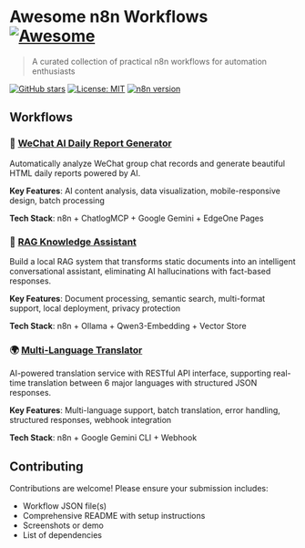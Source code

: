 # Awesome n8n Workflows [![Awesome](https://awesome.re/badge.svg)](https://awesome.re)

> A curated collection of practical n8n workflows for automation enthusiasts

[![GitHub stars](https://img.shields.io/github/stars/lqshow/awesome-n8n-workflows.svg?style=flat-square)](https://github.com/yourusername/awesome-n8n-workflows)
[![License: MIT](https://img.shields.io/badge/License-MIT-yellow.svg?style=flat-square)](https://opensource.org/licenses/MIT)
[![n8n version](https://img.shields.io/badge/n8n-1.94.1+-blue.svg?style=flat-square)](https://n8n.io/)

## Workflows

### 💬 [WeChat AI Daily Report Generator](./workflows/wechat-daily-report/)

Automatically analyze WeChat group chat records and generate beautiful HTML daily reports powered by AI.

**Key Features**: AI content analysis, data visualization, mobile-responsive design, batch processing

**Tech Stack**: n8n + ChatlogMCP + Google Gemini + EdgeOne Pages

### 🧠 [RAG Knowledge Assistant](./workflows/rag-knowledge-assistant/)

Build a local RAG system that transforms static documents into an intelligent conversational assistant, eliminating AI hallucinations with fact-based responses.

**Key Features**: Document processing, semantic search, multi-format support, local deployment, privacy protection

**Tech Stack**: n8n + Ollama + Qwen3-Embedding + Vector Store

### 🌍 [Multi-Language Translator](./workflows/multi-language-translator/)

AI-powered translation service with RESTful API interface, supporting real-time translation between 6 major languages with structured JSON responses.

**Key Features**: Multi-language support, batch translation, error handling, structured responses, webhook integration

**Tech Stack**: n8n + Google Gemini CLI + Webhook

## Contributing

Contributions are welcome! Please ensure your submission includes:

- Workflow JSON file(s)
- Comprehensive README with setup instructions
- Screenshots or demo
- List of dependencies